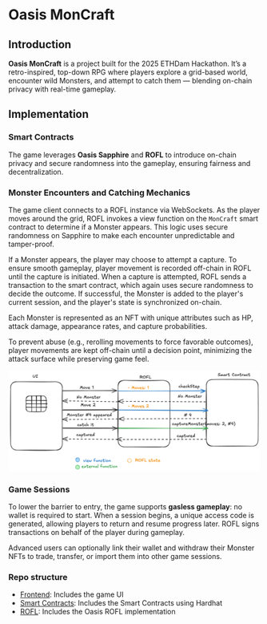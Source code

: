 # Oasis MonCraft

## Introduction

**Oasis MonCraft** is a project built for the 2025 ETHDam Hackathon. It’s a retro-inspired, top-down RPG where players explore a grid-based world, encounter wild Monsters, and attempt to catch them — blending on-chain privacy with real-time gameplay.

## Implementation

### Smart Contracts

The game leverages **Oasis Sapphire** and **ROFL** to introduce on-chain privacy and secure randomness into the gameplay, ensuring fairness and decentralization.

### Monster Encounters and Catching Mechanics

The game client connects to a ROFL instance via WebSockets. As the player moves around the grid, ROFL invokes a view function on the `MonCraft` smart contract to determine if a Monster appears. This logic uses secure randomness on Sapphire to make each encounter unpredictable and tamper-proof.

If a Monster appears, the player may choose to attempt a capture. To ensure smooth gameplay, player movement is recorded off-chain in ROFL until the capture is initiated. When a capture is attempted, ROFL sends a transaction to the smart contract, which again uses secure randomness to decide the outcome. If successful, the Monster is added to the player's current session, and the player's state is synchronized on-chain.

Each Monster is represented as an NFT with unique attributes such as HP, attack damage, appearance rates, and capture probabilities.

To prevent abuse (e.g., rerolling movements to force favorable outcomes), player movements are kept off-chain until a decision point, minimizing the attack surface while preserving game feel.

![Moves flow](./imgs/moves.png)

### Game Sessions

To lower the barrier to entry, the game supports **gasless gameplay**: no wallet is required to start. When a session begins, a unique access code is generated, allowing players to return and resume progress later. ROFL signs transactions on behalf of the player during gameplay.

Advanced users can optionally link their wallet and withdraw their Monster NFTs to trade, transfer, or import them into other game sessions.

### Repo structure


- [Frontend](./frontend): Includes the game UI
- [Smart Contracts](./smart-contracts): Includes the Smart Contracts using Hardhat
- [ROFL](./rofl): Includes the Oasis ROFL implementation

